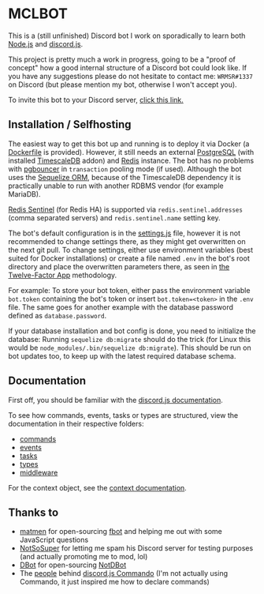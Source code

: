 # MCLBOT

This is a (still unfinished) Discord bot I work on sporadically to learn both [Node.js](http://nodejs.org) and [discord.js](https://discord.js.org).

This project is pretty much a work in progress, going to be a "proof of concept" how a good internal structure of a Discord bot could look like. If you have any suggestions please do not hesitate to contact me: `WRMSR#1337` on Discord (but please mention my bot, otherwise I won't accept you).

To invite this bot to your Discord server, [click this link.](https://discordapp.com/oauth2/authorize?client_id=249732355030384641&scope=bot&permissions=8)

## Installation / Selfhosting

The easiest way to get this bot up and running is to deploy it via Docker (a [Dockerfile](Dockerfile) is provided). However, it still needs an external [PostgreSQL](https://postgresql.org) (with installed [TimescaleDB](https://github.com/timescale/timescaledb) addon) and [Redis](https://redis.io) instance. The bot has no problems with [pgbouncer](https://pgbouncer.github.io) in `transaction` pooling mode (if used). Although the bot uses the [Sequelize ORM](https://github.com/sequelize/sequelize), because of the TimescaleDB dependency it is practically unable to run with another RDBMS vendor (for example MariaDB).

[Redis Sentinel](https://redis.io/topics/sentinel) (for Redis HA) is supported via `redis.sentinel.addresses` (comma separated servers) and `redis.sentinel.name` setting key.

The bot's default configuration is in the [settings.js](lib/settings.js) file, however it is not recommended to change settings there, as they might get overwritten on the next git pull. To change settings, either use environment variables (best suited for Docker installations) or create a file named `.env` in the bot's root directory and place the overwritten parameters there, as seen in [the Twelve-Factor App](https://12factor.net/config) methodology.

For example: To store your bot token, either pass the environment variable `bot.token` containing the bot's token or insert `bot.token=<token>` in the `.env` file. The same goes for another example with the database password defined as `database.password`.

If your database installation and bot config is done, you need to initialize the database: Running `sequelize db:migrate` should do the trick (for Linux this would be `node_modules/.bin/sequelize db:migrate`). This should be run on bot updates too, to keep up with the latest required database schema.

## Documentation

First off, you should be familiar with the [discord.js documentation](https://discord.js.org/#/docs/main/master).

To see how commands, events, tasks or types are structured, view the documentation in their respective folders:

- [commands](commands/README.md)
- [events](events/README.md)
- [tasks](tasks/README.md)
- [types](types/README.md)
- [middleware](middleware/README.md)

For the context object, see the [context documentation](context.md).

## Thanks to

- [matmen](https://gitlab.com/matmen) for open-sourcing [fbot](https://gitlab.com/matmen/fbot) and helping me out with some JavaScript questions
- [NotSoSuper](https://github.com/NotSoSuper) for letting me spam his Discord server for testing purposes (and actually promoting me to mod, lol)
- [DBot](https://gitlab.com/DBotThePony) for open-sourcing [NotDBot](https://gitlab.com/DBotThePony/DBotTheDiscordBot)
- The [people](https://github.com/discordjs/Commando/graphs/contributors) behind [discord.js Commando](https://discord.js.org/#/docs/commando) (I'm not actually using Commando, it just inspired me how to declare commands)
